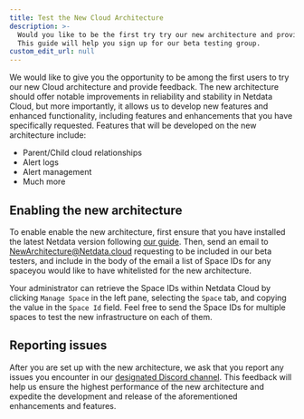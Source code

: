```yaml
---
title: Test the New Cloud Architecture
description: >-
  Would you like to be the first try try our new architecture and provide feedback? 
  This guide will help you sign up for our beta testing group.
custom_edit_url: null
---
```


We would like to give you the opportunity to be among the first users to try our new Cloud architecture and provide feedback. 
The new architecture should offer notable improvements in reliability and stability in Netdata Cloud, 
but more importantly, it allows us to develop new features and enhanced functionality, including features and enhancements
that you have specifically requested. Features that will be developed on the new architecture include:

- Parent/Child cloud relationships
- Alert logs
- Alert management
- Much more

## Enabling the new architecture

To enable enable the new architecture, first ensure that you have installed the latest Netdata version following 
[our guide](https://learn.netdata.cloud/docs/get-started/). Then, send an email to [NewArchitecture@Netdata.cloud](NewArchitecture@netdata.cloud)
requesting to be included in our beta testers, and include in the body of the email a list of Space IDs for any spaceyou would like to have
whitelisted for the new architecture.

Your administrator can retrieve the Space IDs within Netdata Cloud by clicking `Manage Space` in the left pane, selecting the
`Space` tab, and copying the value in the `Space Id` field. Feel free to send the Space IDs for multiple spaces to test 
the new infrastructure on each of them.

## Reporting issues

After you are set up with the new architecture, we ask that you report any issues you encounter in our 
[designated Discord channel](https://discord.com/channels/847502280503590932/847812128428916746). This feedback
will help us ensure the highest performance of the new architecture and expedite the development and release
of the aforementioned enhancements and features.

